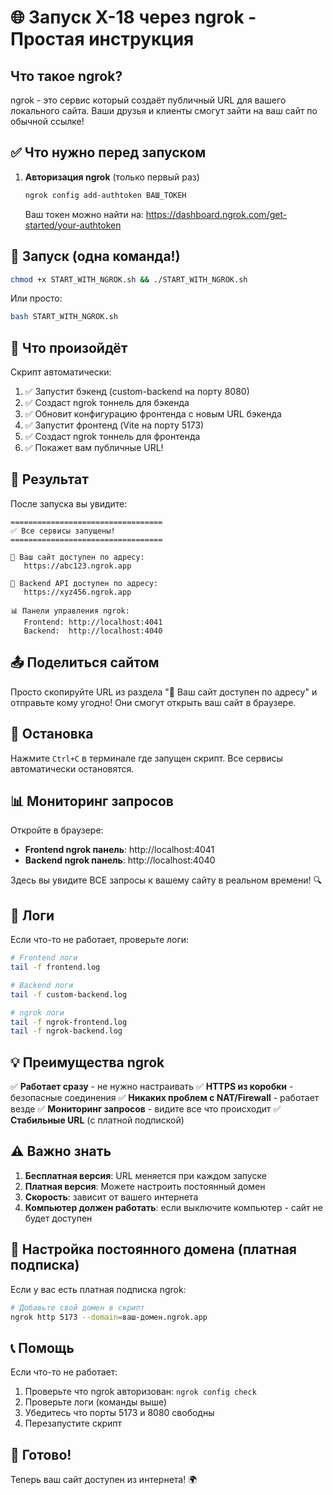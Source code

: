 # 🌐 Запуск X-18 через ngrok - Простая инструкция

## Что такое ngrok?
ngrok - это сервис который создаёт публичный URL для вашего локального сайта. Ваши друзья и клиенты смогут зайти на ваш сайт по обычной ссылке!

## ✅ Что нужно перед запуском

1. **Авторизация ngrok** (только первый раз)
   ```bash
   ngrok config add-authtoken ВАШ_ТОКЕН
   ```
   Ваш токен можно найти на: https://dashboard.ngrok.com/get-started/your-authtoken

## 🚀 Запуск (одна команда!)

```bash
chmod +x START_WITH_NGROK.sh && ./START_WITH_NGROK.sh
```

Или просто:
```bash
bash START_WITH_NGROK.sh
```

## 📱 Что произойдёт

Скрипт автоматически:
1. ✅ Запустит бэкенд (custom-backend на порту 8080)
2. ✅ Создаст ngrok тоннель для бэкенда
3. ✅ Обновит конфигурацию фронтенда с новым URL бэкенда
4. ✅ Запустит фронтенд (Vite на порту 5173)
5. ✅ Создаст ngrok тоннель для фронтенда
6. ✅ Покажет вам публичные URL!

## 🎯 Результат

После запуска вы увидите:

```
==================================
✅ Все сервисы запущены!
==================================

📱 Ваш сайт доступен по адресу:
   https://abc123.ngrok.app

🔧 Backend API доступен по адресу:
   https://xyz456.ngrok.app

📊 Панели управления ngrok:
   Frontend: http://localhost:4041
   Backend:  http://localhost:4040
```

## 📤 Поделиться сайтом

Просто скопируйте URL из раздела "📱 Ваш сайт доступен по адресу" и отправьте кому угодно!
Они смогут открыть ваш сайт в браузере.

## 🛑 Остановка

Нажмите `Ctrl+C` в терминале где запущен скрипт.
Все сервисы автоматически остановятся.

## 📊 Мониторинг запросов

Откройте в браузере:
- **Frontend ngrok панель**: http://localhost:4041
- **Backend ngrok панель**: http://localhost:4040

Здесь вы увидите ВСЕ запросы к вашему сайту в реальном времени! 🔍

## 📝 Логи

Если что-то не работает, проверьте логи:
```bash
# Frontend логи
tail -f frontend.log

# Backend логи
tail -f custom-backend.log

# ngrok логи
tail -f ngrok-frontend.log
tail -f ngrok-backend.log
```

## 💡 Преимущества ngrok

✅ **Работает сразу** - не нужно настраивать
✅ **HTTPS из коробки** - безопасные соединения
✅ **Никаких проблем с NAT/Firewall** - работает везде
✅ **Мониторинг запросов** - видите все что происходит
✅ **Стабильные URL** (с платной подпиской)

## ⚠️ Важно знать

1. **Бесплатная версия**: URL меняется при каждом запуске
2. **Платная версия**: Можете настроить постоянный домен
3. **Скорость**: зависит от вашего интернета
4. **Компьютер должен работать**: если выключите компьютер - сайт не будет доступен

## 🔧 Настройка постоянного домена (платная подписка)

Если у вас есть платная подписка ngrok:

```bash
# Добавьте свой домен в скрипт
ngrok http 5173 --domain=ваш-домен.ngrok.app
```

## 📞 Помощь

Если что-то не работает:
1. Проверьте что ngrok авторизован: `ngrok config check`
2. Проверьте логи (команды выше)
3. Убедитесь что порты 5173 и 8080 свободны
4. Перезапустите скрипт

## 🎉 Готово!

Теперь ваш сайт доступен из интернета! 🌍
